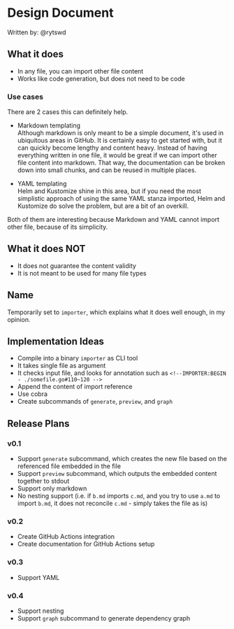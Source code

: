 # Design Document

Written by: @rytswd

## What it does

- In any file, you can import other file content
- Works like code generation, but does not need to be code

### Use cases

There are 2 cases this can definitely help.

- Markdown templating  
  Although markdown is only meant to be a simple document, it's used in ubiquitous areas in GitHub. It is certainly easy to get started with, but it can quickly become lengthy and content heavy. Instead of having everything written in one file, it would be great if we can import other file content into markdown. That way, the documentation can be broken down into small chunks, and can be reused in multiple places.

- YAML templating  
  Helm and Kustomize shine in this area, but if you need the most simplistic approach of using the same YAML stanza imported, Helm and Kustomize do solve the problem, but are a bit of an overkill.

Both of them are interesting because Markdown and YAML cannot import other file, because of its simplicity.

## What it does NOT

- It does not guarantee the content validity
- It is not meant to be used for many file types

## Name

Temporarily set to `importer`, which explains what it does well enough, in my opinion.

## Implementation Ideas

- Compile into a binary `importer` as CLI tool
- It takes single file as argument
- It checks input file, and looks for annotation such as `<!--IMPORTER:BEGIN - ./somefile.go#110~120 -->`
- Append the content of import reference
- Use cobra
- Create subcommands of `generate`, `preview`, and `graph`

## Release Plans

### v0.1

- Support `generate` subcommand, which creates the new file based on the referenced file embedded in the file
- Support `preview` subcommand, which outputs the embedded content together to stdout
- Support only markdown
- No nesting support (i.e. if `b.md` imports `c.md`, and you try to use `a.md` to import `b.md`, it does not reconcile `c.md` - simply takes the file as is)

### v0.2

- Create GitHub Actions integration
- Create documentation for GitHub Actions setup

### v0.3

- Support YAML

### v0.4

- Support nesting
- Support `graph` subcommand to generate dependency graph
